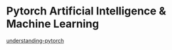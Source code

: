 # Pytorch Artificial Intelligence & Machine Learning

[understanding-pytorch](https://towardsdatascience.com/understanding-pytorch-with-an-example-a-step-by-step-tutorial-81fc5f8c4e8e)
